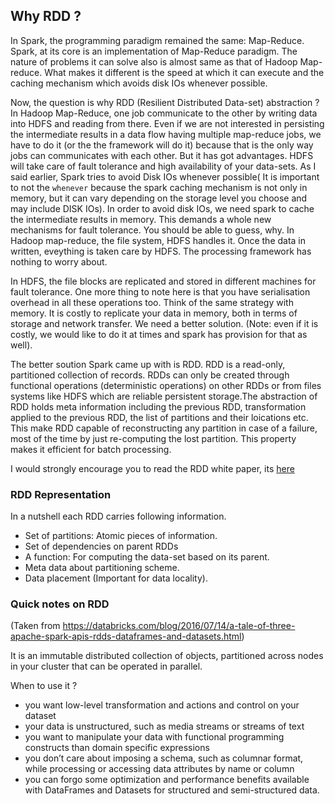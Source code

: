 ## Why RDD ?

In Spark, the programming paradigm remained the same: Map-Reduce. Spark, at its core is an
implementation of Map-Reduce paradigm. The nature of problems it can solve also is almost
same as that of Hadoop Map-reduce. What makes it different is the speed at which it can execute 
and the caching mechanism which avoids disk IOs whenever possible. 

Now, the question is why RDD (Resilient Distributed Data-set) abstraction ?
In Hadoop Map-Reduce, one job communicate to the other by writing data into HDFS and reading from there.
Even if we are not interested in persisting the intermediate results in a data flow having multiple map-reduce jobs,
we have to do it (or the the framework will do it) because that is the only way jobs can communicates with each other.
But it has got advantages. HDFS will take care of fault tolerance and high availability of your data-sets.
As I said earlier, Spark tries to avoid Disk IOs whenever possible( It is important to not the `whenever` because the spark
caching mechanism is not only in memory, but it can vary depending on the storage level you choose and may include DISK IOs).
In order to avoid disk IOs, we need spark to cache the intermediate results in memory. This demands a whole new 
mechanisms for fault tolerance. You should be able to guess, why. In Hadoop map-reduce, the file system,
HDFS handles it. Once the data in written, eveything is taken care by HDFS. The processing framework has nothing to worry
about.
 
In HDFS, the file blocks are replicated and stored in different machines for fault tolerance. One more thing to note here is that
you have serialisation overhead in all these operations too. Think of the same strategy with memory. It is costly to replicate your data in memory, both in terms of storage and network transfer. We need a better solution. (Note: even if it is costly, we would like to do it at times and spark has provision for that as well).
 
The better soution Spark came up with is RDD. RDD is a read-only, partitioned collection of records. RDDs can only be created 
through functional operations (deterministic operations) on other RDDs or from files systems like HDFS which
are reliable persistent storage.The abstraction of RDD holds meta information including the previous RDD, transformation applied to the
previous RDD, the list of partitions and their loications etc. This make RDD capable of reconstructing any partition
in case of a failure, most of the time by just re-computing the lost partition. This property makes it efficient for batch processing.

I would strongly encourage you to read the RDD white paper, its [here](https://www.usenix.org/system/files/conference/nsdi12/nsdi12-final138.pdf)

### RDD Representation

In a nutshell each RDD carries following information.

* Set of partitions: Atomic pieces of information.
* Set of dependencies on parent RDDs
* A function: For computing the data-set based on its parent.
* Meta data about partitioning scheme.
* Data placement (Important for data locality).


### Quick notes on RDD

(Taken from https://databricks.com/blog/2016/07/14/a-tale-of-three-apache-spark-apis-rdds-dataframes-and-datasets.html)

It is an immutable distributed collection of objects, partitioned across nodes in your cluster that can be operated in 
parallel.

When to use it ?
* you want low-level transformation and actions and control on your dataset
* your data is unstructured, such as media streams or streams of text
* you want to manipulate your data with functional programming constructs than domain specific expressions
* you don’t care about imposing a schema, such as columnar format, while processing or accessing data attributes 
  by name or column
* you can forgo some optimization and performance benefits available with DataFrames and Datasets for structured 
  and semi-structured data.  




